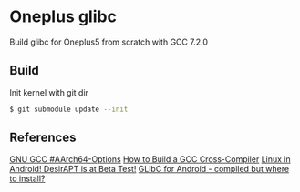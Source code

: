 # Oneplus glibc

Build glibc for Oneplus5 from scratch with GCC 7.2.0

## Build

Init kernel with git dir

```bash
$ git submodule update --init
```

## References

[GNU GCC #AArch64-Options](https://gcc.gnu.org/onlinedocs/gcc-7.2.0/gcc/AArch64-Options.html#AArch64-Options)
[How to Build a GCC Cross-Compiler](http://preshing.com/20141119/how-to-build-a-gcc-cross-compiler/)
[Linux in Android! DesirAPT is at Beta Test!](https://forum.xda-developers.com/showpost.php?p=18356849)
[GLibC for Android - compiled but where to install?](https://forum.xda-developers.com/showthread.php?t=1296186)